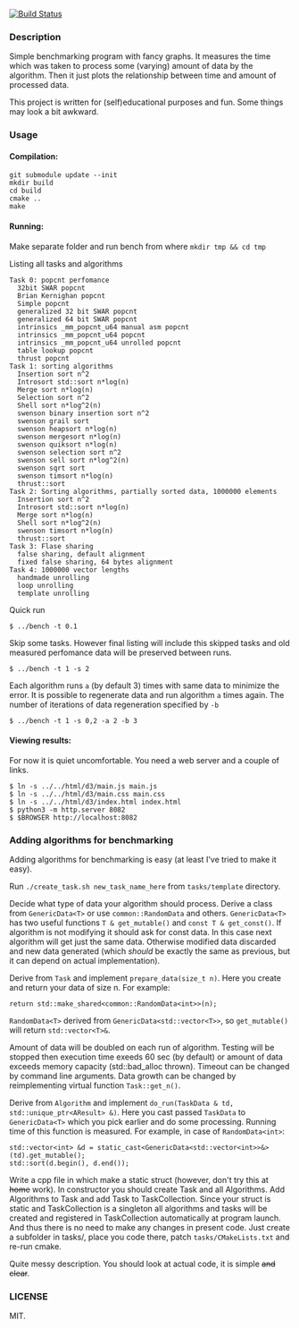 [![Build Status](https://drone.io/github.com/yekm/bench/status.png)](https://drone.io/github.com/yekm/bench/latest)

### Description
Simple benchmarking program with fancy graphs. It measures the time which was
taken to process some (varying) amount of data by the algorithm. Then it just
plots the relationship between time and amount of processed data.

This project is written for (self)educational purposes and fun. Some things
may look a bit awkward.

### Usage
#### Compilation:
```
git submodule update --init
mkdir build
cd build
cmake ..
make
```
#### Running:
Make separate folder and run bench from where
```mkdir tmp && cd tmp```

Listing all tasks and algorithms
```
Task 0: popcnt perfomance
  32bit SWAR popcnt
  Brian Kernighan popcnt
  Simple popcnt
  generalized 32 bit SWAR popcnt
  generalized 64 bit SWAR popcnt
  intrinsics _mm_popcnt_u64 manual asm popcnt
  intrinsics _mm_popcnt_u64 popcnt
  intrinsics _mm_popcnt_u64 unrolled popcnt
  table lookup popcnt
  thrust popcnt
Task 1: sorting algorithms
  Insertion sort n^2
  Introsort std::sort n*log(n)
  Merge sort n*log(n)
  Selection sort n^2
  Shell sort n*log^2(n)
  swenson binary insertion sort n^2
  swenson grail sort
  swenson heapsort n*log(n)
  swenson mergesort n*log(n)
  swenson quiksort n*log(n)
  swenson selection sort n^2
  swenson sell sort n*log^2(n)
  swenson sqrt sort
  swenson timsort n*log(n)
  thrust::sort
Task 2: Sorting algorithms, partially sorted data, 1000000 elements
  Insertion sort n^2
  Introsort std::sort n*log(n)
  Merge sort n*log(n)
  Shell sort n*log^2(n)
  swenson timsort n*log(n)
  thrust::sort
Task 3: Flase sharing
  false sharing, default alignment
  fixed false sharing, 64 bytes alignment
Task 4: 1000000 vector lengths
  handmade unrolling
  loop unrolling
  template unrolling
```

Quick run
```
$ ../bench -t 0.1
```

Skip some tasks. However final listing will include this skipped tasks and old
measured perfomance data will be preserved between runs.
```
$ ../bench -t 1 -s 2
```

Each algorithm runs `a` (by default 3) times with same data to minimize the error.
It is possible to regenerate data and run algorithm `a` times again. The number
of iterations of data regeneration specified by `-b`
```
$ ../bench -t 1 -s 0,2 -a 2 -b 3
```

#### Viewing results:
For now it is quiet uncomfortable. You need a web server and a couple of links.
```
$ ln -s ../../html/d3/main.js main.js
$ ln -s ../../html/d3/main.css main.css
$ ln -s ../../html/d3/index.html index.html
$ python3 -m http.server 8082
$ $BROWSER http://localhost:8082
```

### Adding algorithms for benchmarking
Adding algorithms for benchmarking is easy (at least I've tried to make it easy).

Run `./create_task.sh new_task_name_here` from `tasks/template` directory.

Decide what type of data your algorithm should process. Derive a class from `GenericData<T>`
or use `common::RandomData` and others. `GenericData<T>` has two useful functions
`T & get_mutable()` and `const T & get_const()`.
If algorithm is not modifying it should ask for const data. In this case next algorithm
will get just the same data. Otherwise modified data discarded and new data
generated (which _should_ be exactly the same as previous, but it can depend on actual
implementation).

Derive from `Task` and implement `prepare_data(size_t n)`. Here you create and return
your data of size n. For example:
```
return std::make_shared<common::RandomData<int>>(n);
```

`RandomData<T>` derived from `GenericData<std::vector<T>>`, so `get_mutable()` will
return `std::vector<T>&`.

Amount of data will be doubled on each run of algorithm. Testing will
be stopped then execution time exeeds 60 sec (by default) or amount of data
exceeds memory capacity (std::bad_alloc thrown). Timeout can be changed by
command line arguments. Data growth can be changed by reimplementing virtual
function `Task::get_n()`.

Derive from `Algorithm` and implement `do_run(TaskData & td, std::unique_ptr<AResult> &)`.
Here you cast passed `TaskData` to `GenericData<T>` which you pick earlier and do some
processing. Running time of this function is measured. For example, in case of `RandomData<int>`:
```
std::vector<int> &d = static_cast<GenericData<std::vector<int>>&>(td).get_mutable();
std::sort(d.begin(), d.end());
```

Write a cpp file in which make a static struct (however, don't try this at <s>home</s> work).
In constructor you should create
Task and all Algorithms. Add Algorithms to Task and add Task to TaskCollection.
Since your struct is static and TaskCollection is a singleton all algorithms and tasks
will be created and registered in TaskCollection automatically at program launch.
And thus there is no need to make any changes in present code. Just create a subfolder
in tasks/, place you code there, patch `tasks/CMakeLists.txt` and re-run cmake.

Quite messy description. You should look at actual code, it is simple <s>and clear</s>.

### LICENSE
MIT.
